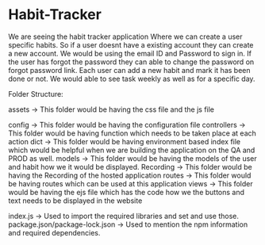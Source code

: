 # Habit-Tracker
We are seeing the habit tracker application
Where we can create a user specific habits.
So if a user doesnt have a existing account they can create a new account.
We would be using the email ID and Password to sign in.
If the user has forgot the password they can able to change the password on forgot password link.
Each user can add a new habit and mark it has been done or not.
We would able to see task weekly as well as for a specific day.

Folder Structure:

assets -> This folder would be having the css file and the js file

config -> This folder would be having the configuration file
controllers -> This folder would be having function which needs to be taken place at each action
dict -> This folder would be having environment based index file which would be helpful when we are building the application on the QA and PROD as well.
models -> This folder would be having the models of the user and habit how we it would be displayed.
Recording -> This folder would be having the Recording of the hosted application
routes -> This folder would be having routes which can be used at this application
views -> This folder would be having the ejs file which has the code how we the buttons and text needs to be displayed in the website

index.js -> Used to import the required libraries and set and use those.
package.json/package-lock.json -> Used to mention the npm information and required dependencies.
